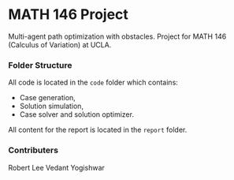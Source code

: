 # MATH 146 Project

Multi-agent path optimization with obstacles. Project for MATH 146
(Calculus of Variation) at UCLA.

### Folder Structure

All code is located in the `code` folder which contains:
- Case generation,
- Solution simulation,
- Case solver and solution optimizer.

All content for the report is located in the `report` folder.

### Contributers

Robert Lee
Vedant Yogishwar